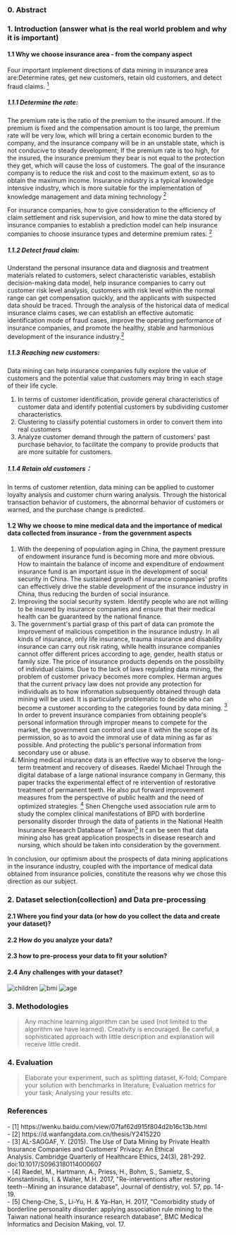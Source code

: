 ### 0. Abstract



### 1. Introduction (answer what is the real world problem and why it is important)
#### 1.1 Why we choose insurance area - from the company aspect
Four important implement directions of data mining in insurance area are:Determine rates, get new customers, retain old customers, and detect fraud claims. [<sup>1</sup>](#refer-anchor-1)
##### 1.1.1 Determine the rate:  
The premium rate is the ratio of the premium to the insured amount. If the premium is fixed and the compensation amount is too large, the premium rate will be very low, which will bring a certain economic burden to the company, and the insurance company will be in an unstable state, which is not conducive to steady development; If the premium rate is too high, for the insured, the insurance premium they bear is not equal to the protection they get, which will cause the loss of customers. The goal of the insurance company is to reduce the risk and cost to the maximum extent, so as to obtain the maximum income. Insurance industry is a typical knowledge intensive industry, which is more suitable for the implementation of knowledge management and data mining technology [<sup>2</sup>](#refer-anchor-2)

For insurance companies, how to give consideration to the efficiency of claim settlement and risk supervision, and how to mine the data stored by insurance companies to establish a prediction model can help insurance companies to choose insurance types and determine premium rates. [<sup>2</sup>](#refer-anchor-2)

##### 1.1.2 Detect fraud claim:
Understand the personal insurance data and diagnosis and treatment materials related to customers, select characteristic variables, establish decision-making data model, help insurance companies to carry out customer risk level analysis, customers with risk level within the normal range can get compensation quickly, and the applicants with suspected data should be traced. Through the analysis of the historical data of medical insurance claims cases, we can establish an effective automatic identification mode of fraud cases, improve the operating performance of insurance companies, and promote the healthy, stable and harmonious development of the insurance industry.[<sup>2</sup>](#refer-anchor-2)

##### 1.1.3 Reaching new customers: 
Data mining can help insurance companies fully explore the value of customers and the potential value that customers may bring in each stage of their life cycle. 
1. In terms of customer identification, provide general characteristics of customer data and identify potential customers by subdividing customer characteristics.
2. Clustering to classify potential customers in order to convert them into real customers 
3. Analyze customer demand through the pattern of customers' past purchase behavior, to facilitate the company to provide products that are more suitable for customers. 

##### 1.1.4 Retain old customers：
In terms of customer retention, data mining can be applied to customer loyalty analysis and customer churn waring analysis. Through the historical transaction behavior of customers, the abnormal behavior of customers or warned, and the purchase change is predicted.
#### 1.2 Why we choose to mine medical data and the importance of medical data collected from insurance - from the government aspects
1. With the deepening of population aging in China, the payment pressure of endowment insurance fund is becoming more and more obvious. How to maintain the balance of income and expenditure of endowment insurance fund is an important issue in the development of social security in China. The sustained growth of insurance companies' profits can effectively drive the stable development of the insurance industry in China, thus reducing the burden of social insurance.
2. Improving the social security system. Identify people who are not willing to be insured by insurance companies and ensure that their medical health can be guaranteed by the national finance. 
3. The government's partial grasp of this part of data can promote the improvement of malicious competition in the insurance industry. In all kinds of insurance, only life insurance, trauma insurance and disability insurance can carry out risk rating, while health insurance companies cannot offer different prices according to age, gender, health status or family size. The price of insurance products depends on the possibility of individual claims. Due to the lack of laws regulating data mining, the problem of customer privacy becomes more complex. Herman argues that the current privacy law does not provide any protection for individuals as to how information subsequently obtained through data mining will be used. It is particularly problematic to decide who can become a customer according to the categories found by data mining. [<sup>3</sup>](#refer-anchor-3) In order to prevent insurance companies from obtaining people's personal information through improper means to compete for the market, the government can control and use it within the scope of its permission, so as to avoid the immoral use of data mining as far as possible. And protecting the public's personal information from secondary use or abuse.
4. Mining medical insurance data is an effective way to observe the long-term treatment and recovery of diseases. Raedel Michael Through the digital database of a large national insurance company in Germany, this paper tracks the experimental effect of re intervention of restorative treatment of permanent teeth. He also put forward improvement measures from the perspective of public health and the need of optimized strategies. [<sup>4</sup>](#refer-anchor-4) Shen Chengche used association rule arm to study the complex clinical manifestations of BPD with borderline personality disorder through the data of patients in the National Health Insurance Research Database of Taiwan[<sup>5</sup>](#refer-anchor-5) It can be seen that data mining also has great application prospects in disease research and nursing, which should be taken into consideration by the government.

In conclusion, our optimism about the prospects of data mining applications in the insurance industry, 
coupled with the importance of medical data obtained from insurance policies, 
constitute the reasons why we chose this direction as our subject.



### 2. Dataset selection(collection) and Data pre-processing

#### 2.1 Where you find your data (or how do you collect the data and create your dataset)?
#### 2.2 How do you analyze your data?
#### 2.3 how to pre-process your data to fit your solution?
#### 2.4 Any challenges with your dataset?
![children](children.png)
![bmi](bmi.png)
![age](age.png)


### 3. Methodologies 
> Any machine learning algorithm can be used (not limited to the algorithm we have learned).
Creativity is encouraged.
Be careful, a sophisticated approach with little description and explanation will receive little credit.

### 4. Evaluation
> Elaborate your experiment, such as splitting dataset, K-fold; Compare your solution with benchmarks in literature; Evaluation metrics for your task;
Analysing your results etc.

### References
<div id="refer-anchor-1"></div>
- [1] https://wenku.baidu.com/view/07faf62d915f804d2b16c13b.html
<div id="refer-anchor-2"></div>
- [2] https://d.wanfangdata.com.cn/thesis/Y2415220
<div id="refer-anchor-3"></div>
- [3] AL-SAGGAF, Y. (2015). The Use of Data Mining by Private Health Insurance Companies and Customers’ Privacy: An Ethical Analysis. Cambridge Quarterly of Healthcare Ethics, 24(3), 281-292. doi:10.1017/S0963180114000607
<div id="refer-anchor-4"></div>
- [4] Raedel, M., Hartmann, A., Priess, H., Bohm, S., Samietz, S., Konstantinidis, I. & Walter, M.H. 2017, "Re-interventions after restoring teeth--Mining an insurance database", Journal of dentistry, vol. 57, pp. 14-19.
<div id="refer-anchor-5"></div>
- [5] Cheng-Che, S., Li-Yu, H. & Ya-Han, H. 2017, "Comorbidity study of borderline personality disorder: applying association rule mining to the Taiwan national health insurance research database", BMC Medical Informatics and Decision Making, vol. 17.

